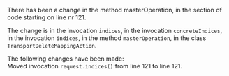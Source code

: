 There has been a change in the method masterOperation, in the section of code starting on line nr 121.
  
The change is in the invocation ```indices```, in the invocation ```concreteIndices```, in the invocation ```indices```, in the method ```masterOperation```, in the class ```TransportDeleteMappingAction```.
  
The following changes have been made:  
Moved invocation ```request.indices()``` from line 121 to line 121.  
